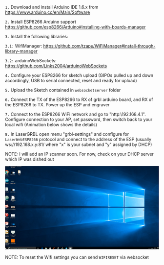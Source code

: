 
`1.`  Download and install Arduino IDE 1.6.x from https://www.arduino.cc/en/Main/Software

`2.`  Install ESP8266 Arduino support https://github.com/esp8266/Arduino#installing-with-boards-manager

`3.`  Install the following libraries:

`3.1:`  WifiManager: https://github.com/tzapu/WiFiManager#install-through-library-manager

`3.2:`  arduinoWebSockets: https://github.com/Links2004/arduinoWebSockets

`4.` Configure your ESP8266 for sketch upload (GIPOs pulled up and down accordingly, USB to serial connected, reset and ready for upload)

`5.`  Upload the Sketch contained in `websocketserver` folder

`6.`  Connect the TX of the ESP8266 to RX of grbl arduino board, and RX of the ESP8266 to TX. Power up the ESP and engraver

`7.`  Connect to the ESP8266 WiFi network and go to "http:\\192.168.4.1". Configure connection to your AP, set password, then switch back to your local wifi (Animation below shows the details)

`8.` In LaserGRBL open menu "grbl-settings" and configure for `LaserWebESP8266` protocol and connect to the address of the ESP (usually ws://192.168.x.y:81/ where "x" is your subnet and "y" assigned by DHCP)

NOTE: I will add an IP scanner soon. For now, check on your DHCP server which IP was dished out

![Setting Up Wifi](wifibridge.gif)

NOTE: To reset the Wifi settings you can send `WIFIRESET` via websocket
